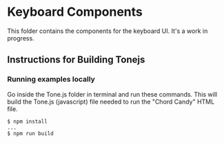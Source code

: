 # Keyboard Components

This folder contains the components for the keyboard UI. It's a work in progress.

## Instructions for Building Tonejs

### Running examples locally

Go inside the Tone.js folder in terminal and run these commands. This will build the Tone.js (javascript) file needed to run the "Chord Candy" HTML file.

```
$ npm install
...
$ npm run build
```

